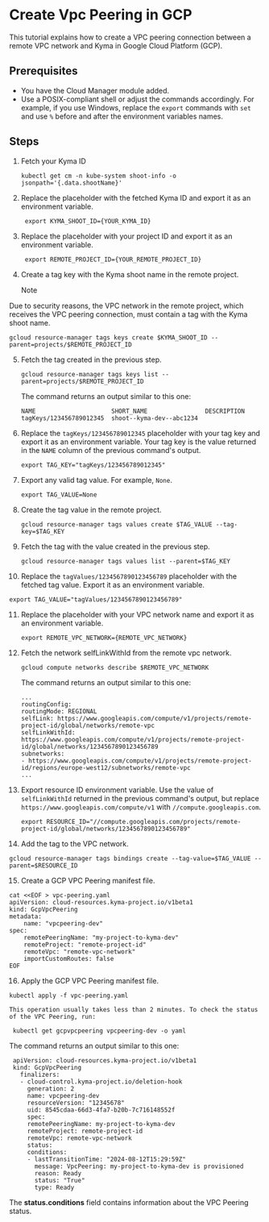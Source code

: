 # Create Vpc Peering in GCP

This tutorial explains how to create a VPC peering connection between a remote VPC network and Kyma in Google Cloud Platform (GCP).

## Prerequisites
- You have the Cloud Manager module added.
- Use a POSIX-compliant shell or adjust the commands accordingly. For example, if you use Windows, replace the `export` commands with `set` and use `%` before and after the environment variables names.

## Steps <!-- {docsify-ignore} -->

1. Fetch your Kyma ID
    
    ```shell
   kubectl get cm -n kube-system shoot-info -o jsonpath='{.data.shootName}'
   ```

2. Replace the placeholder with the fetched Kyma ID and export it as an environment variable.

   ```shell
    export KYMA_SHOOT_ID={YOUR_KYMA_ID}
    ```

3. Replace the placeholder with your project ID and export it as an environment variable.

    ```shell
     export REMOTE_PROJECT_ID={YOUR_REMOTE_PROJECT_ID}
     ```

4. Create a tag key with the Kyma shoot name in the remote project.

   > [!NOTE]  
Due to security reasons, the VPC network in the remote project, which receives the VPC peering connection, must contain a tag with the Kyma shoot name.
   
   ```shell
   gcloud resource-manager tags keys create $KYMA_SHOOT_ID --parent=projects/$REMOTE_PROJECT_ID
   ```
   
5. Fetch the tag created in the previous step.

   ```shell
   gcloud resource-manager tags keys list --parent=projects/$REMOTE_PROJECT_ID
   ```
   The command returns an output similar to this one:
   ```console
   NAME                     SHORT_NAME                DESCRIPTION
   tagKeys/123456789012345  shoot--kyma-dev--abc1234
   ```
6. Replace the `tagKeys/123456789012345` placeholder with your tag key and export it as an environment variable. Your tag key is the value returned in the `NAME` column of the previous command's output.

    ```shell
    export TAG_KEY="tagKeys/123456789012345"
    ```

7. Export any valid tag value. For example, `None`.

   ```shell
   export TAG_VALUE=None
   ```

8. Create the tag value in the remote project.

   ```shell
   gcloud resource-manager tags values create $TAG_VALUE --tag-key=$TAG_KEY
   ```

9. Fetch the tag with the value created in the previous step.

   ```shell
   gcloud resource-manager tags values list --parent=$TAG_KEY
   ```

10. Replace the `tagValues/1234567890123456789` placeholder with the fetched tag value. Export it as an environment variable.

   ```shell
   export TAG_VALUE="tagValues/1234567890123456789"
   ```

11. Replace the placeholder with your VPC network name and export it as an environment variable.

    ```shell
    export REMOTE_VPC_NETWORK={REMOTE_VPC_NETWORK}
    ```

12. Fetch the network selfLinkWithId from the remote vpc network.

    ```shell
    gcloud compute networks describe $REMOTE_VPC_NETWORK
    ```
    The command returns an output similar to this one:

    ```shell
    ...
    routingConfig:
    routingMode: REGIONAL
    selfLink: https://www.googleapis.com/compute/v1/projects/remote-project-id/global/networks/remote-vpc
    selfLinkWithId: https://www.googleapis.com/compute/v1/projects/remote-project-id/global/networks/1234567890123456789
    subnetworks:
    - https://www.googleapis.com/compute/v1/projects/remote-project-id/regions/europe-west12/subnetworks/remote-vpc
    ...
    ```

13. Export resource ID environment variable. Use the value of `selfLinkWithId` returned in the previous command's output, but replace `https://www.googleapis.com/compute/v1` with `//compute.googleapis.com`.

    ```shell
    export RESOURCE_ID="//compute.googleapis.com/projects/remote-project-id/global/networks/1234567890123456789"
    ``` 

14. Add the tag to the VPC network.

   ```shell
   gcloud resource-manager tags bindings create --tag-value=$TAG_VALUE --parent=$RESOURCE_ID
   ```

15. Create a GCP VPC Peering manifest file.

   ```shell
   cat <<EOF > vpc-peering.yaml
   apiVersion: cloud-resources.kyma-project.io/v1beta1
   kind: GcpVpcPeering
   metadata:
       name: "vpcpeering-dev"
   spec:
       remotePeeringName: "my-project-to-kyma-dev"
       remoteProject: "remote-project-id"
       remoteVpc: "remote-vpc-network"
       importCustomRoutes: false
   EOF
   ```

16. Apply the GCP VPC Peering manifest file.

   ```shell
   kubectl apply -f vpc-peering.yaml
   ```

    This operation usually takes less than 2 minutes. To check the status of the VPC Peering, run:

   ```shell
    kubectl get gcpvpcpeering vpcpeering-dev -o yaml
   ```

   The command returns an output similar to this one:

   ```console
    apiVersion: cloud-resources.kyma-project.io/v1beta1
    kind: GcpVpcPeering
      finalizers:
      - cloud-control.kyma-project.io/deletion-hook
        generation: 2
        name: vpcpeering-dev
        resourceVersion: "12345678"
        uid: 8545cdaa-66d3-4fa7-b20b-7c716148552f
        spec:
        remotePeeringName: my-project-to-kyma-dev
        remoteProject: remote-project-id
        remoteVpc: remote-vpc-network
        status:
        conditions:
        - lastTransitionTime: "2024-08-12T15:29:59Z"
          message: VpcPeering: my-project-to-kyma-dev is provisioned
          reason: Ready
          status: "True"
          type: Ready
   ```
The **status.conditions** field contains information about the VPC Peering status.